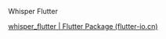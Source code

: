 Whisper Flutter

[whisper_flutter | Flutter Package (flutter-io.cn)](https://pub.flutter-io.cn/packages/whisper_flutter)